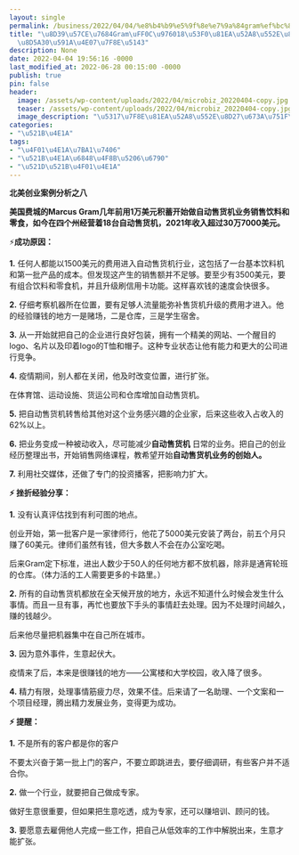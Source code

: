 ```yaml
---
layout: single
permalink: /business/2022/04/04/%e8%b4%b9%e5%9f%8e%e7%9a%84gram%ef%bc%8c%e9%9d%a018%e5%8f%b0%e8%87%aa%e5%8a%a8%e5%94%ae%e8%b4%a7%e6%9c%ba1%e5%b9%b4%e8%b5%9a30%e5%a4%9a%e4%b8%87%e7%be%8e%e5%85%83/
title: "\u8D39\u57CE\u7684Gram\uFF0C\u976018\u53F0\u81EA\u52A8\u552E\u8D27\u673A1\u5E74\
  \u8D5A30\u591A\u4E07\u7F8E\u5143"
description: None
date: 2022-04-04 19:56:16 -0000
last_modified_at: 2022-06-28 00:15:00 -0000
publish: true
pin: false
header:
  image: /assets/wp-content/uploads/2022/04/microbiz_20220404-copy.jpg
  teaser: /assets/wp-content/uploads/2022/04/microbiz_20220404-copy.jpg
  image_description: "\u5317\u7F8E\u81EA\u52A8\u552E\u8D27\u673A\u751F\u610F\u6210\u529F\u6848\u4F8B"
categories:
- "\u521B\u4E1A"
tags:
- "\u4F01\u4E1A\u7BA1\u7406"
- "\u521B\u4E1A\u6848\u4F8B\u5206\u6790"
- "\u521D\u521B\u4F01\u4E1A"
---
```

**北美创业案例分析之八**

**美国费城的Marcus Gram几年前用1万美元积蓄开始做自动售货机业务销售饮料和零食，如今在四个州经营着18台自动售货机，2021年收入超过30万7000美元。**

⚡**成功原因：**

**1.** 任何人都能以1500美元的费用进入自动售货机行业，这包括了一台基本饮料机和第一批产品的成本。但发现这产生的销售额并不足够。要至少有3500美元，要有组合饮料和零食机，并且升级刷信用卡功能。这样喜欢钱的速度会快很多。

**2.** 仔细考察机器所在位置，要有足够人流量能弥补售货机升级的费用才进入。他的经验赚钱的地方一是赌场，二是仓库，三是学生宿舍。

**3.** 从一开始就把自己的企业进行良好包装，拥有一个精美的网站、一个醒目的logo、名片以及印着logo的T恤和帽子。这种专业状态让他有能力和更大的公司进行竞争。

**4.** 疫情期间，别人都在关闭，他及时改变位置，进行扩张。

在体育馆、运动设施、货运公司和仓库增加自动售货机。

**5.** 把自动售货机转售给其他对这个业务感兴趣的企业家，后来这些收入占收入的62%以上。

**6.** 把业务变成一种被动收入，尽可能减少**自动售货机** 日常的业务。把自己的创业经历整理出书，开始销售网络课程，教希望开始**自动售货机业务的创始人。**

**7.** 利用社交媒体，还做了专门的投资播客，把影响力扩大。

**⚡ 挫折经验分享：**

**1.** 没有认真评估找到有利可图的地点。

创业开始，第一批客户是一家律师行，他花了5000美元安装了两台，前五个月只赚了60美元。律师们虽然有钱，但大多数人不会在办公室吃喝。

后来Gram定下标准，进出人数少于50人的任何地方都不放机器，除非是通宵轮班的仓库。（体力活的工人需要更多的卡路里。）

**2.** 所有的自动售货机都放在全天候开放的地方，永远不知道什么时候会发生什么事情。而且一旦有事，再忙也要放下手头的事情赶去处理。因为不处理时间越久，赚的钱越少。

后来他尽量把机器集中在自己所在城市。

**3.** 因为意外事件，生意起伏大。

疫情来了后，本来是很赚钱的地方——公寓楼和大学校园，收入降了很多。

**4.** 精力有限，处理事情筋疲力尽，效果不佳。后来请了一名助理、一个文案和一个项目经理，腾出精力发展业务，变得更为成功。

**⚡ 提醒：**

**1.** 不是所有的客户都是你的客户

不要太兴奋于第一批上门的客户，不要立即跳进去，要仔细调研，有些客户并不适合你。

**2.** 做一个行业，就要把自己做成专家。

做好生意很重要，但如果把生意吃透，成为专家，还可以赚培训、顾问的钱。

**3.** 要愿意去雇佣他人完成一些工作，把自己从低效率的工作中解脱出来，生意才能扩张。
